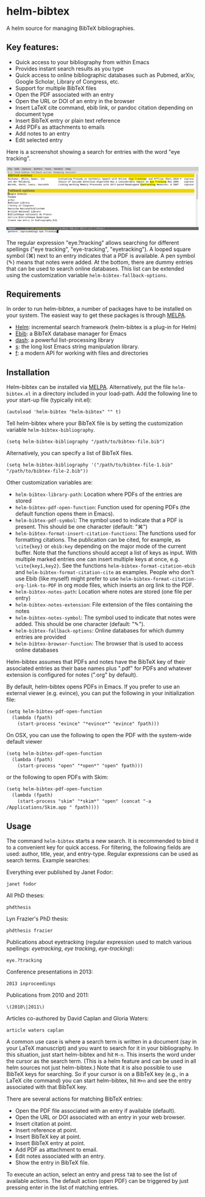 helm-bibtex
===========

A helm source for managing BibTeX bibliographies.

## Key features:

- Quick access to your bibliography from within Emacs
- Provides instant search results as you type
- Quick access to online bibliographic databases such as Pubmed,
  arXiv, Google Scholar, Library of Congress, etc.
- Support for multiple BibTeX files
- Open the PDF associated with an entry
- Open the URL or DOI of an entry in the browser
- Insert LaTeX cite command, ebib link, or pandoc citation depending on document type
- Insert BibTeX entry or plain text reference
- Add PDFs as attachments to emails
- Add notes to an entry
- Edit selected entry

Here is a screenshot showing a search for entries with the word "eye tracking".


![A search for publications containing the word "verbs"](screenshot.png)

The regular expression "eye.?tracking" allows searching for different spellings ("eye tracking", "eye-tracking", "eyetracking").  A looped square symbol (⌘) next to an entry indicates that a PDF is available.  A pen symbol (✎) means that notes were added.  At the bottom, there are dummy entries that can be used to search online databases.  This list can be extended using the customization variable `helm-bibtex-fallback-options`.

## Requirements

In order to run helm-bibtex, a number of packages have to be installed on your system.  The easiest way to get these packages is through [MELPA](http://melpa.milkbox.net/#/).

- [Helm](http://melpa.milkbox.net/#/helm): incremental search framework (helm-bibtex is a plug-in for Helm)
- [Ebib](http://melpa.milkbox.net/#/ebib): a BibTeX database manager for Emacs
- [dash](http://melpa.milkbox.net/#/dash): a powerful list-processing library
- [s](http://melpa.milkbox.net/#/s): the long lost Emacs string manipulation library.
- [f](http://melpa.milkbox.net/#/f): a modern API for working with files and directories

## Installation

Helm-bibtex can be installed via [MELPA](http://melpa.milkbox.net/#/helm-bibtex).  Alternatively, put the file `helm-bibtex.el` in a directory included in your load-path.  Add the following line to your start-up file (typically init.el):

    (autoload 'helm-bibtex "helm-bibtex" "" t)

Tell helm-bibtex where your BibTeX file is by setting the customization variable `helm-bibtex-bibliography`.

    (setq helm-bibtex-bibliography "/path/to/bibtex-file.bib")

Alternatively, you can specify a list of BibTeX files.

    (setq helm-bibtex-bibliography '("/path/to/bibtex-file-1.bib" "/path/to/bibtex-file-2.bib"))

Other customization variables are:

- `helm-bibtex-library-path`: Location where PDFs of the entries are stored
- `helm-bibtex-pdf-open-function`: Function used for opening PDFs (the default function opens them in Emacs).
- `helm-bibtex-pdf-symbol`: The symbol used to indicate that a PDF is present.  This should be one character (default: "⌘")
- `helm-bibtex-format-insert-citation-functions`: The functions used for formatting citations.  The publication can be cited, for example, as `\cite{key}` or `ebib:key` depending on the major mode of the current buffer.  Note that the functions should accept a list of keys as input.  With multiple marked entries one can insert multiple keys at once, e.g. `\cite{key1,key2}`.  See the functions `helm-bibtex-format-citation-ebib` and `helm-bibtex-format-citation-cite` as examples.  People who don't use Ebib (like myself) might prefer to use `helm-bibtex-format-citation-org-link-to-PDF` in org mode files, which inserts an org link to the PDF.
- `helm-bibtex-notes-path`: Location where notes are stored (one file per entry)
- `helm-bibtex-notes-extension`: File extension of the files containing the notes
- `helm-bibtex-notes-symbol`: The symbol used to indicate that notes were added.  This should be one character (default: "✎").
- `helm-bibtex-fallback-options`: Online databases for which dummy entries are provided
- `helm-bibtex-browser-function`: The browser that is used to access online databases

Helm-bibtex assumes that PDFs and notes have the BibTeX key of their associated entries as their base names plus ".pdf" for PDFs and whatever extension is configured for notes (".org" by default).

By default, helm-bibtex opens PDFs in Emacs.  If you prefer to use an external viewer (e.g. evince), you can put the following in your initialization file:

    (setq helm-bibtex-pdf-open-function
      (lambda (fpath)
        (start-process "evince" "*evince*" "evince" fpath)))

On OSX, you can use the following to open the PDF with the system-wide default viewer

    (setq helm-bibtex-pdf-open-function
      (lambda (fpath)
        (start-process "open" "*open*" "open" fpath)))

or the following to open PDFs with Skim:

    (setq helm-bibtex-pdf-open-function
      (lambda (fpath)
        (start-process "skim" "*skim*" "open" (concat "-a /Applications/Skim.app " fpath))))

## Usage

The command `helm-bibtex` starts a new search.  It is recommended to bind it to a convenient key for quick access.  For filtering, the following fields are used: author, title, year, and entry-type.  Regular expressions can be used as search terms.  Example searches:

Everything ever published by Janet Fodor:

    janet fodor

All PhD theses:

    phdthesis

Lyn Frazier's PhD thesis:

    phdthesis frazier

Publications about eyetracking (regular expression used to match various spellings: *eyetracking*, *eye tracking*, *eye-tracking*):

    eye.?tracking

Conference presentations in 2013:

    2013 inproceedings

Publications from 2010 and 2011:

    \(2010\|2011\)

Articles co-authored by David Caplan and Gloria Waters:

    article waters caplan

A common use case is where a search term is written in a document (say in your LaTeX manuscript) and you want to search for it in your bibliography.  In this situation, just start helm-bibtex and hit `M-n`.  This inserts the word under the cursor as the search term.  (This is a helm feature and can be used in all helm sources not just helm-bibtex.)  Note that it is also possible to use BibTeX keys for searching.  So if your cursor is on a BibTeX key (e.g., in a LaTeX cite command) you can start helm-bibtex, hit `M+n` and see the entry associated with that BibTeX key.

There are several actions for matching BibTeX entries:

- Open the PDF file associated with an entry if available (default).
- Open the URL or DOI associated with an entry in your web browser.
- Insert citation at point.
- Insert reference at point.
- Insert BibTeX key at point.
- Insert BibTeX entry at point.
- Add PDF as attachment to email.
- Edit notes associated with an entry.
- Show the entry in BibTeX file.

To execute an action, select an entry and press `TAB` to see the list of available actions.  The default action (open PDF) can be triggered by just pressing enter in the list of matching entries.

